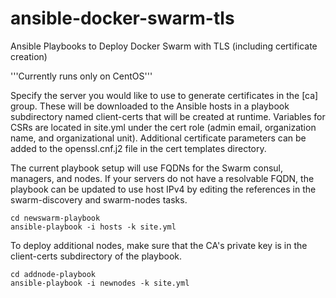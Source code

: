 # ansible-docker-swarm-tls
Ansible Playbooks to Deploy Docker Swarm with TLS (including certificate creation)

'''Currently runs only on CentOS'''

Specify the server you would like to use to generate certificates in the [ca] group. These will be downloaded to the Ansible hosts in a playbook subdirectory named client-certs that will be created at runtime. Variables for CSRs are located in site.yml under the cert role (admin email, organization name, and organizational unit). Additional certificate parameters can be added to the openssl.cnf.j2 file in the cert templates directory.

The current playbook setup will use FQDNs for the Swarm consul, managers, and nodes. If your servers do not have a resolvable FQDN, the playbook can be updated to use host IPv4 by editing the references in the swarm-discovery and swarm-nodes tasks.

```shell
cd newswarm-playbook
ansible-playbook -i hosts -k site.yml
```

To deploy additional nodes, make sure that the CA's private key is in the client-certs subdirectory of the playbook.

```shell
cd addnode-playbook
ansible-playbook -i newnodes -k site.yml
```